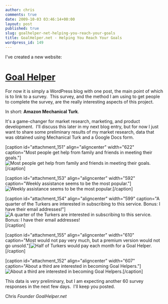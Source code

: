 ```yaml
---
author: chris
comments: true
date: 2009-10-03 03:46:14+00:00
layout: post
published: true
slug: goalhelper-net-helping-you-reach-your-goals
title: GoalHelper.net - Helping You Reach Your Goals
wordpress_id: 149
---
```


I've created a new website:


# **[Goal Helper](http://www.goalhelper.net)**


For now it is simply a WordPress blog with one post, the main point of which is to link to a survey.  This survey, and the method I am using to get people to complete the survey, are the really interesting aspects of this project.

In short: **Amazon Mechanical Turk**.

It's a game-changer for market research, marketing, and product development.  I'll discuss this later in my next blog entry, but for now I just want to share some preliminary results of my market research, data that was obtained using Mechanical Turk and a Google Docs form.




[caption id="attachment_151" align="aligncenter" width="622" caption="Most people get help from family and friends in meeting their goals."]![Most people get help from family and friends in meeting their goals.](http://chrishaueter.com/wp-content/uploads/2009/10/helpers.png)[/caption]

[caption id="attachment_153" align="aligncenter" width="592" caption="Weekly assistance seems to be the most popular."]![Weekly assistance seems to be the most popular.](http://chrishaueter.com/wp-content/uploads/2009/10/regularity.png)[/caption]

[caption id="attachment_154" align="aligncenter" width="599" caption="A quarter of the Turkers are interested in subscribing to this service.  Bonus: I have their email addresses!"]![A quarter of the Turkers are interested in subscribing to this service.  Bonus: I have their email addresses!](http://chrishaueter.com/wp-content/uploads/2009/10/subscribers.png)[/caption]

[caption id="attachment_155" align="aligncenter" width="610" caption="Most would not pay very much, but a premium version would not go unsold."]![Half of Turkers would pay each month for a Goal Helper.](http://chrishaueter.com/wp-content/uploads/2009/10/would-pay.png)[/caption]

[caption id="attachment_152" align="aligncenter" width="607" caption="About a third are interested in becoming Goal Helpers."]![About a third are interested in becoming Goal Helpers.](http://chrishaueter.com/wp-content/uploads/2009/10/hire-me.png)[/caption]


This data is _very_ preliminary, but I am expecting another 60 survey responses in the next few days.  I'll keep you posted.





Chris
_Founder
GoalHelper.net_
